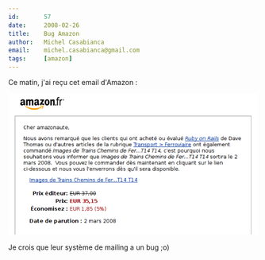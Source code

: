 ```yaml
---
id:       57
date:     2008-02-26
title:    Bug Amazon
author:   Michel Casabianca
email:    michel.casabianca@gmail.com
tags:     [amazon]
---
```


Ce matin, j'ai reçu cet email d'Amazon :

<!--more-->

![](bug-amazon.png)

Je crois que leur système de mailing a un bug ;o)
